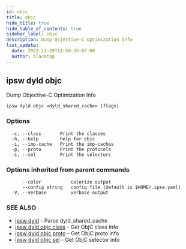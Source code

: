 ```yaml
---
id: objc
title: objc
hide_title: true
hide_table_of_contents: true
sidebar_label: objc
description: Dump Objective-C Optimization Info
last_update:
  date: 2022-11-29T11:50:35-07:00
  author: blacktop
---
```

## ipsw dyld objc

Dump Objective-C Optimization Info

```
ipsw dyld objc <dyld_shared_cache> [flags]
```

### Options

```
  -c, --class       Print the classes
  -h, --help        help for objc
  -i, --imp-cache   Print the imp-caches
  -p, --proto       Print the protocols
  -s, --sel         Print the selectors
```

### Options inherited from parent commands

```
      --color           colorize output
      --config string   config file (default is $HOME/.ipsw.yaml)
  -V, --verbose         verbose output
```

### SEE ALSO

* [ipsw dyld](/docs/cli/ipsw/dyld)	 - Parse dyld_shared_cache
* [ipsw dyld objc class](/docs/cli/ipsw/dyld/objc/class)	 - Get ObjC class info
* [ipsw dyld objc proto](/docs/cli/ipsw/dyld/objc/proto)	 - Get ObjC proto info
* [ipsw dyld objc sel](/docs/cli/ipsw/dyld/objc/sel)	 - Get ObjC selector info

